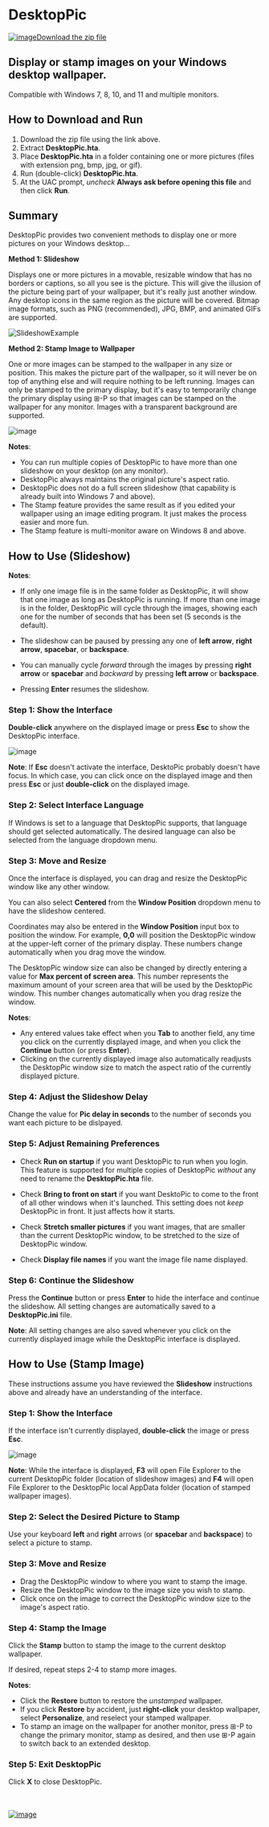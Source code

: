 # DesktopPic
<!--
To view this document formatted (instead of as raw text) just click the Help button in DesktopPic.hta.
You can also manually navigate your browser to: https://lesferch.github.io/DesktopPic.
-->

[![image](https://user-images.githubusercontent.com/79026235/152910441-59ba653c-5607-4f59-90c0-bc2851bf2688.png)Download the zip file](https://github.com/LesFerch/DesktopPic/archive/refs/heads/main.zip)

## Display or stamp images on your Windows desktop wallpaper.

Compatible with Windows 7, 8, 10, and 11 and multiple monitors.

## How to Download and Run

1. Download the zip file using the link above.
2. Extract **DesktopPic.hta**.
3. Place **DesktopPic.hta** in a folder containing one or more pictures (files with extension png, bmp, jpg, or gif).
4. Run (double-click) **DesktopPic.hta**.
5. At the UAC prompt, *uncheck* **Always ask before opening this file** and then click **Run**.

## Summary

DesktopPic provides two convenient methods to display one or more pictures on your Windows desktop...

**Method 1: Slideshow**

Displays one or more pictures in a movable, resizable window that has no borders or captions, so all you see is the picture. This will give the illusion of the picture being part of your wallpaper, but it's really just another window. Any desktop icons in the same region as the picture will be covered. Bitmap image formats, such as PNG (recommended), JPG, BMP, and animated GIFs are supported.

![SlideshowExample](https://user-images.githubusercontent.com/79026235/161466468-306353b4-1b48-464d-8a33-3280cba01116.gif)

**Method 2: Stamp Image to Wallpaper**

One or more images can be stamped to the wallpaper in any size or position. This makes the picture part of the wallpaper, so it will never be on top of anything else and will require nothing to be left running. Images can only be stamped to the primary display, but it's easy to temporarily change the primary display using ⊞-P so that images can be stamped on the wallpaper for any monitor. Images with a transparent background are supported.

![image](https://user-images.githubusercontent.com/79026235/159195677-6c06cab5-9ccb-4db3-8460-50bdd30caa4b.png)

**Notes**:
- You can run multiple copies of DesktopPic to have more than one slideshow on your desktop (on any monitor).
- DesktopPic always maintains the original picture's aspect ratio.
- DesktopPic does not do a full screen slideshow (that capability is already built into Windows 7 and above).
- The Stamp feature provides the same result as if you edited your wallpaper using an image editing program. It just makes the process easier and more fun.
- The Stamp feature is multi-monitor aware on Windows 8 and above.

## How to Use (Slideshow)

**Notes**:

- If only one image file is in the same folder as DesktopPic, it will show that one image as long as DesktopPic is running. If more than one image is in the folder, DesktopPic will cycle through the images, showing each one for the number of seconds that has been set (5 seconds is the default).

- The slideshow can be paused by pressing any one of **left arrow**, **right arrow**, **spacebar**, or **backspace**.

- You can manually cycle *forward* through the images by pressing **right arrow** or **spacebar** and *backward* by pressing **left arrow** or **backspace**.

- Pressing **Enter** resumes the slideshow.

### Step 1: Show the Interface

**Double-click** anywhere on the displayed image or press **Esc** to show the DesktopPic interface.

![image](https://user-images.githubusercontent.com/79026235/165211902-10156f45-22e3-4e7c-a8dc-76834e6dbf7e.png)

**Note**: If **Esc** doesn't activate the interface, DesktoPic probably doesn't have focus. In which case, you can click once on the displayed image and then press **Esc** or just **double-click** on the displayed image.

### Step 2: Select Interface Language

If Windows is set to a language that DesktopPic supports, that language should get selected automatically. The desired language can also be selected from the language dropdown menu.

### Step 3: Move and Resize

Once the interface is displayed, you can drag and resize the DesktopPic window like any other window.

You can also select **Centered** from the **Window Position** dropdown menu to have the slideshow centered.

Coordinates may also be entered in the **Window Position** input box to position the window. For example, **0,0** will position the DesktopPic window at the upper-left corner of the primary display. These numbers change automatically when you drag move the window.

The DesktopPic window size can also be changed by directly entering a value for **Max percent of screen area**. This number represents the maximum amount of your screen area that will be used by the DesktopPic window. This number changes automatically when you drag resize the window.

**Notes**:
- Any entered values take effect when you **Tab** to another field, any time you click on the currently displayed image, and when you click the **Continue** button (or press **Enter**).
- Clicking on the currently displayed image also automatically readjusts the DesktopPic window size to match the aspect ratio of the currently displayed picture. 

### Step 4: Adjust the Slideshow Delay

Change the value for **Pic delay in seconds** to the number of seconds you want each picture to be dislpayed.

### Step 5: Adjust Remaining Preferences

- Check **Run on startup** if you want DesktopPic to run when you login. This feature is supported for multiple copies of DesktopPic *without* any need to rename the **DesktopPic.hta** file.

- Check **Bring to front on start** if you want DesktoPic to come to the front of all other windows when it's launched. This setting does not *keep* DesktopPic in front. It just affects how it starts.

- Check **Stretch smaller pictures** if you want images, that are smaller than the current DesktopPic window, to be stretched to the size of DesktopPic window.

- Check **Display file names** if you want the image file name displayed.

### Step 6: Continue the Slideshow

Press the **Continue** button or press **Enter** to hide the interface and continue the slideshow. All setting changes are automatically saved to a **DesktopPic.ini** file.

**Note**: All setting changes are also saved whenever you click on the currently displayed image while the DesktopPic interface is displayed.

## How to Use (Stamp Image)

These instructions assume you have reviewed the **Slideshow** instructions above and already have an understanding of the interface.

### Step 1: Show the Interface

If the interface isn't currently displayed, **double-click** the image or press **Esc**.

![image](https://user-images.githubusercontent.com/79026235/165212129-0421228f-6112-4111-bdfd-92f77943385a.png)

**Note**: While the interface is displayed, **F3** will open File Explorer to the current DesktopPic folder (location of slideshow images) and **F4** will open File Explorer to the DesktopPic local AppData folder (location of stamped wallpaper images).

### Step 2: Select the Desired Picture to Stamp

Use your keyboard **left** and **right** arrows (or **spacebar** and **backspace**) to select a picture to stamp.

### Step 3: Move and Resize

- Drag the DesktopPic window to where you want to stamp the image.
- Resize the DesktopPic window to the image size you wish to stamp.
- Click once on the image to correct the DesktopPic window size to the image's aspect ratio.

### Step 4: Stamp the Image

Click the **Stamp** button to stamp the image to the current desktop wallpaper.

If desired, repeat steps 2-4 to stamp more images.

**Notes**:
- Click the **Restore** button to restore the *unstamped* wallpaper.
- If you click **Restore** by accident, just **right-click** your desktop wallpaper, select **Personalize**, and reselect your stamped wallpaper.
- To stamp an image on the wallpaper for another monitor, press ⊞-P to change the primary monitor, stamp as desired, and then use ⊞-P again to switch back to an extended desktop.

### Step 5: Exit DesktopPic

Click **X** to close DesktopPic. 

\
\
[![image](https://user-images.githubusercontent.com/79026235/153264696-8ec747dd-37ec-4fc1-89a1-3d6ea3259a95.png)](https://github.com/LesFerch/DesktopPic)
